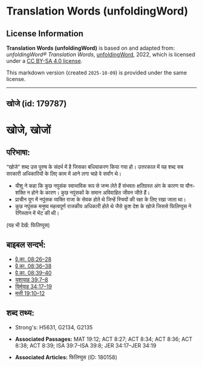 # Translation Words (unfoldingWord)

## License Information

**Translation Words (unfoldingWord)** is based on and adapted from: _unfoldingWord® Translation Words_, [unfoldingWord](https://unfoldingword.org/utw), 2022, which is licensed under a [CC BY-SA 4.0 license](https://creativecommons.org/licenses/by-sa/4.0/legalcode.en).

This markdown version (created `2025-10-09`) is provided under the same license.



--------------------------------

## खोजे (id: 179787)

खोजे, खोजों
===========

परिभाषा:
--------

“खोजे” शब्द उस पुरुष के संदर्भ में है जिसका बधियाकरण किया गया हो। उत्तरकाल में यह शब्द सब सरकारी अधिकारियों के लिए काम में आने लगा चाहे वे सर्वांग थे।

* यीशु ने कहा कि कुछ नपुसंक स्वाभाविक रूप से जन्म लेते हैं संभवतः क्षतिग्रस्त अंग के कारण या यौन\-शक्ति न होने के कारण। कुछ नपुंसकों के समान अविवाहित जीवन जीते हैं।
* प्राचीन युग में नपुंसक व्यक्ति राजा के सेवक होते थे जिन्हें स्त्रियों की रक्षा के लिए रखा जाता था।
* कुछ नपुंसक मनुष्य महत्वपूर्ण राजकीय अधिकारी होते थे जैसे कूश देश के खोजे जिससे फिलिप्पुस ने रेगिस्तान में भेंट की थी।

(यह भी देखें: फिलिप्पुस)

बाइबल सन्दर्भ:
--------------

* [प्रे.का. 08:26–28](https://ref.ly/Acts8:26-Acts8:28)
* [प्रे.का. 08:36–38](https://ref.ly/Acts8:36-Acts8:38)
* [प्रे.का. 08:39–40](https://ref.ly/Acts8:39-Acts8:40)
* [यशायाह 39:7–8](https://ref.ly/Isa39:7-Isa39:8)
* [यिर्मयाह 34:17–19](https://ref.ly/Jer34:17-Jer34:19)
* [मत्ती 19:10–12](https://ref.ly/Matt19:10-Matt19:12)

शब्द तथ्य:
----------

* Strong's: H5631, G2134, G2135

* **Associated Passages:** MAT 19:12; ACT 8:27; ACT 8:34; ACT 8:36; ACT 8:38; ACT 8:39; ISA 39:7–ISA 39:8; JER 34:17–JER 34:19
* **Associated Articles:** फिलिप्पुस (ID: 180158)

